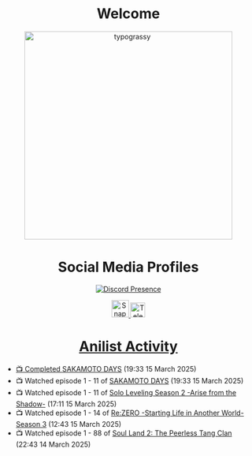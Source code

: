 <div align="center">

# Welcome
<a href="https://github.com/kawarimidoll/typograssy">
    <img alt="typograssy" src="https://typograssy.deno.dev/api?text=%E3%82%88%E3%81%86%E3%81%93%E3%81%9D%E3%81%BF%E3%81%AA%E3%81%95%E3%82%93%20-%20Sheby--&&l0=none&l1=82d9d0&l2=027353&l3=038c4c&l4=01402e&bg=none&frame=none&speed=100&comment=" width="421.99">
</a>

</div>

<div align="center">

# Social Media Profiles

[![Discord Presence](https://lanyard.cnrad.dev/api/612532963938271232)](https://discord.com/users/612532963938271232)


<a href="https://www.snapchat.com/add/a.sheby" title="Snapchat Profile">
    <img src="https://www.freepnglogos.com/uploads/snapchat-logo-png-0.png" width="35" alt="Snapchat Logo" />


<a href="https://t.me/ASheby" title="Telegram Profile">
    <img src="https://www.freepnglogos.com/uploads/telegram-logo-png-0.png" width="30" alt="Telegram Logo" />


</div>

<div align="center">

# Anilist Activity

</div>

<!-- ANILIST_ACTIVITY:start -->

-   📺 Completed [SAKAMOTO DAYS](https://anilist.co/anime/177709) (19:33 15 March 2025)
-   📺 Watched episode 1 - 11 of [SAKAMOTO DAYS](https://anilist.co/anime/177709) (19:33 15 March 2025)
-   📺 Watched episode 1 - 11 of [Solo Leveling Season 2 -Arise from the Shadow-](https://anilist.co/anime/176496) (17:11 15 March 2025)
-   📺 Watched episode 1 - 14 of [Re:ZERO -Starting Life in Another World- Season 3](https://anilist.co/anime/163134) (12:43 15 March 2025)
-   📺 Watched episode 1 - 88 of [Soul Land 2: The Peerless Tang Clan](https://anilist.co/anime/137683) (22:43 14 March 2025)

<!-- ANILIST_ACTIVITY:end -->
